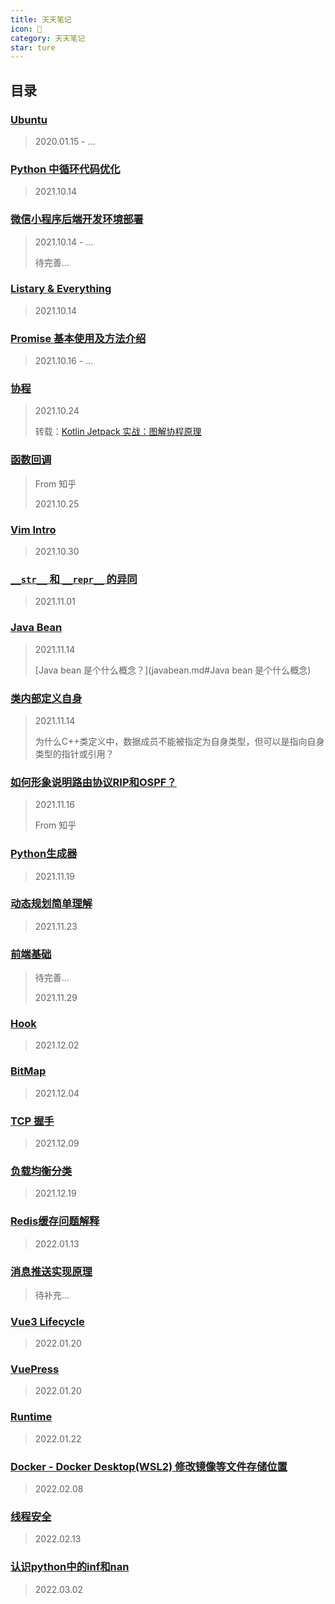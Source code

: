 ```yaml
---
title: 天天笔记
icon: 📔
category: 天天笔记
star: ture
---
```

## 目录

### [Ubuntu](Ubuntu.md)

> 2020.01.15 - …

### [Python 中循环代码优化](Python-loop.md)

> 2021.10.14

### [微信小程序后端开发环境部署](wechat-deploy.md)

> 2021.10.14 - ...
>
> 待完善…

### [Listary & Everything](Listary-Everything.md)

> 2021.10.14

### [Promise 基本使用及方法介绍](Promise-base.md)

> 2021.10.16 - …

### [协程](Synergetic-process.md)

> 2021.10.24
>
> 转载：[Kotlin Jetpack 实战：图解协程原理](协程.md/#前言)

### [函数回调](Functioncallback.md)

> From 知乎
>
> 2021.10.25

### [Vim Intro](Vim.md)

> 2021.10.30

### [`__str__` 和 `__repr__` 的异同](str-repr.md)

> 2021.11.01

### [Java Bean](javabean.md)

> 2021.11.14
>
> [Java bean 是个什么概念？](javabean.md#Java bean 是个什么概念)

### [类内部定义自身](Class-defines-itself-internally.md)

> 2021.11.14
>
> 为什么C++类定义中，数据成员不能被指定为自身类型，但可以是指向自身类型的指针或引用？

### [如何形象说明路由协议RIP和OSPF？](RIP-OSPF.md)

> 2021.11.16
>
> From 知乎

### [Python生成器](pythonGenerator.md)

> 2021.11.19

### [动态规划简单理解](./daily/dp.md)

> 2021.11.23

### [前端基础](frontend-base.md)

> 待完善…
>
> 2021.11.29

### [Hook](hook.md)

> 2021.12.02

### [BitMap](./daily/bitmap.md)

> 2021.12.04

### [TCP 握手](TCP.md)

> 2021.12.09

### [负载均衡分类](LoadBalance.md)

> 2021.12.19

### [Redis缓存问题解释](Redis.md)

> 2022.01.13

### [消息推送实现原理](Message-push.md)

> 待补充…

### [Vue3 Lifecycle](vue3-lifecycle.md)

> 2022.01.20

### [VuePress](vuepress-starter.md)

> 2022.01.20

### [Runtime](runtime.md)

>2022.01.22

### [Docker - Docker Desktop(WSL2) 修改镜像等文件存储位置](docker-desktop[wsl2]-change-dir.md)

> 2022.02.08

### [线程安全](Thread-safety.md)

> 2022.02.13

### [认识python中的inf和nan](python_inf_nan.md)

> 2022.03.02

